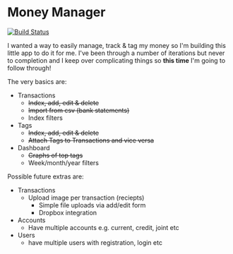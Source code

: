 # Money Manager

[![Build Status](https://travis-ci.org/jamesfairhurst/money-manager.svg?branch=master)](https://travis-ci.org/jamesfairhurst/money-manager)

I wanted a way to easily manage, track & tag my money so I'm building this little app to do it for me. I've been through a number of iterations but never to completion and I keep over complicating things so **this time** I'm going to follow through!

The very basics are:

- Transactions
    + ~~Index, add, edit & delete~~
    + ~~Import from csv (bank statements)~~
    + Index filters
- Tags
    + ~~Index, add, edit & delete~~
    + ~~Attach Tags to Transactions and vice versa~~
- Dashboard
    + ~~Graphs of top tags~~
    + Week/month/year filters

Possible future extras are:

- Transactions
    + Upload image per transaction (reciepts)
        * Simple file uploads via add/edit form
        * Dropbox integration
- Accounts
    + Have multiple accounts e.g. current, credit, joint etc
- Users
    + have multiple users with registration, login etc

